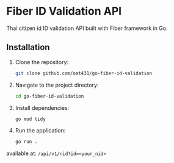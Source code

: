 # Fiber ID Validation API

Thai citizen id ID validation API built with Fiber framework in Go.

## Installation

1. Clone the repository:

   ```bash
   git clone github.com/oat431/go-fiber-id-validation
   ```

2. Navigate to the project directory:

    ```bash
    cd go-fiber-id-validation
    ```

3. Install dependencies:

    ```bash
    go mod tidy
    ```

4. Run the application:

    ```bash
    go run .
    ```

available at: `/api/v1/nid?id=<your_nid>`
